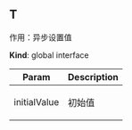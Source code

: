<a name="T"></a>

## T
<p>作用：异步设置值</p>

**Kind**: global interface  

| Param | Description |
| --- | --- |
| initialValue | <p>初始值</p> |

